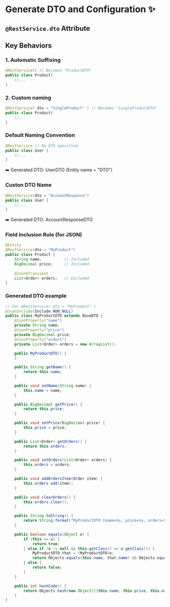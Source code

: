 # Generate DTO and Configuration ✨

## `@RestService.dto` Attribute

## Key Behaviors
### 1. Automatic Suffixing
```java
@RestService() // Becomes "ProductDTO"
public class Product{
    //...
}
```

### 2. Custom naming
```java
@RestService( dto = "SingleProduct" ) // Becomes "SingleProductDTO"
public class Product{
    //...
}
```

### Default Naming Convention
```java
@RestService // No DTO specified
public class User {
    //...
}
```
➡️ Generated DTO: UserDTO (Entity name + "DTO")

### Custon DTO Name
```java
@RestService(dto = "AccountResponse")
public class User {
    //...
}
```
➡️ Generated DTO: AccountResponseDTO

### Field Inclusion Rule (for JSON)
```java
@Entity
@RestService(dto = "MyProduct")
public class Product {
    String name;          // Included
    BigDecimal price;     // Included
    
    @JsonbTransient
    List<Order> orders;   // Excluded
}
```

### Generated DTO example
```java
// For @RestService( dto = "MyProduct" )
@JsonInclude(Include.NON_NULL)
public class MyProductDTO extends BaseDTO {
    @JsonProperty("name")
    private String name;
    @JsonProperty("price")
    private BigDecimal price;
    @JsonProperty("orders")
    private List<Order> orders = new ArrayList();

    public MyProductDTO() {
    }

    public String getName() {
        return this.name;
    }

    public void setName(String name) {
        this.name = name;
    }

    public BigDecimal getPrice() {
        return this.price;
    }

    public void setPrice(BigDecimal price) {
        this.price = price;
    }

    public List<Order> getOrders() {
        return this.orders;
    }

    public void setOrders(List<Order> orders) {
        this.orders = orders;
    }

    public void addOrdersItem(Order item) {
        this.orders.add(item);
    }

    public void clearOrders() {
        this.orders.clear();
    }

    public String toString() {
        return String.format("MyProductDTO [name=%s, price=%s, orders=%s]", this.name, this.price, this.orders);
    }

    public boolean equals(Object o) {
        if (this == o) {
            return true;
        } else if (o != null && this.getClass() == o.getClass()) {
            MyProductDTO that = (MyProductDTO)o;
            return Objects.equals(this.name, that.name) && Objects.equals(this.price, that.price) && Objects.equals(this.orders, that.orders);
        } else {
            return false;
        }
    }

    public int hashCode() {
        return Objects.hash(new Object[]{this.name, this.price, this.orders});
    }
}
```